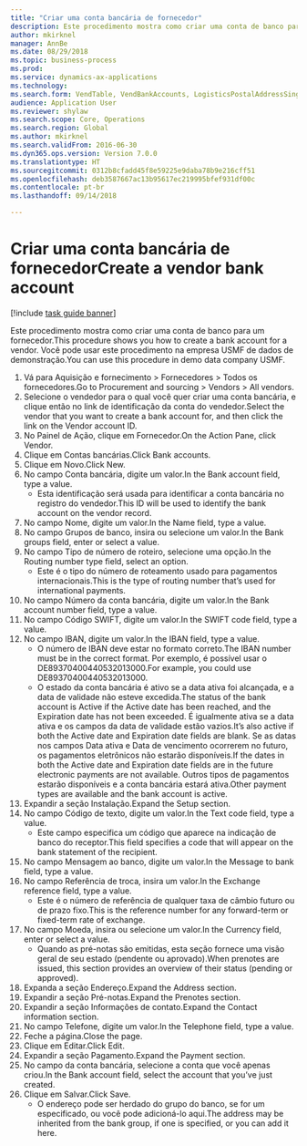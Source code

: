 ```yaml
--- 
title: "Criar uma conta bancária de fornecedor"
description: Este procedimento mostra como criar uma conta de banco para um fornecedor.
author: mkirknel
manager: AnnBe
ms.date: 08/29/2018
ms.topic: business-process
ms.prod: 
ms.service: dynamics-ax-applications
ms.technology: 
ms.search.form: VendTable, VendBankAccounts, LogisticsPostalAddressSingle
audience: Application User
ms.reviewer: shylaw
ms.search.scope: Core, Operations
ms.search.region: Global
ms.author: mkirknel
ms.search.validFrom: 2016-06-30
ms.dyn365.ops.version: Version 7.0.0
ms.translationtype: HT
ms.sourcegitcommit: 0312b8cfadd45f8e59225e9daba78b9e216cff51
ms.openlocfilehash: deb3587667ac13b95617ec219995bfef931df00c
ms.contentlocale: pt-br
ms.lasthandoff: 09/14/2018

---
```

# <a name="create-a-vendor-bank-account"></a><span data-ttu-id="115b4-103">Criar uma conta bancária de fornecedor</span><span class="sxs-lookup"><span data-stu-id="115b4-103">Create a vendor bank account</span></span>

[!include [task guide banner](../../includes/task-guide-banner.md)]

<span data-ttu-id="115b4-104">Este procedimento mostra como criar uma conta de banco para um fornecedor.</span><span class="sxs-lookup"><span data-stu-id="115b4-104">This procedure shows you how to create a bank account for a vendor.</span></span> <span data-ttu-id="115b4-105">Você pode usar este procedimento na empresa USMF de dados de demonstração.</span><span class="sxs-lookup"><span data-stu-id="115b4-105">You can use this procedure in demo data company USMF.</span></span>

1. <span data-ttu-id="115b4-106">Vá para Aquisição e fornecimento > Fornecedores > Todos os fornecedores.</span><span class="sxs-lookup"><span data-stu-id="115b4-106">Go to Procurement and sourcing > Vendors > All vendors.</span></span>
2. <span data-ttu-id="115b4-107">Selecione o vendedor para o qual você quer criar uma conta bancária, e clique então no link de identificação da conta do vendedor.</span><span class="sxs-lookup"><span data-stu-id="115b4-107">Select the vendor that you want to create a bank account for, and then click the link on the Vendor account ID.</span></span>
3. <span data-ttu-id="115b4-108">No Painel de Ação, clique em Fornecedor.</span><span class="sxs-lookup"><span data-stu-id="115b4-108">On the Action Pane, click Vendor.</span></span>
4. <span data-ttu-id="115b4-109">Clique em Contas bancárias.</span><span class="sxs-lookup"><span data-stu-id="115b4-109">Click Bank accounts.</span></span>
5. <span data-ttu-id="115b4-110">Clique em Novo.</span><span class="sxs-lookup"><span data-stu-id="115b4-110">Click New.</span></span>
6. <span data-ttu-id="115b4-111">No campo Conta bancária, digite um valor.</span><span class="sxs-lookup"><span data-stu-id="115b4-111">In the Bank account field, type a value.</span></span>
    * <span data-ttu-id="115b4-112">Esta identificação será usada para identificar a conta bancária no registro do vendedor.</span><span class="sxs-lookup"><span data-stu-id="115b4-112">This ID will be used to identify the bank account on the vendor record.</span></span>  
7. <span data-ttu-id="115b4-113">No campo Nome, digite um valor.</span><span class="sxs-lookup"><span data-stu-id="115b4-113">In the Name field, type a value.</span></span>
8. <span data-ttu-id="115b4-114">No campo Grupos de banco, insira ou selecione um valor.</span><span class="sxs-lookup"><span data-stu-id="115b4-114">In the Bank groups field, enter or select a value.</span></span>
9. <span data-ttu-id="115b4-115">No campo Tipo de número de roteiro, selecione uma opção.</span><span class="sxs-lookup"><span data-stu-id="115b4-115">In the Routing number type field, select an option.</span></span>
    * <span data-ttu-id="115b4-116">Este é o tipo do número de roteamento usado para pagamentos internacionais.</span><span class="sxs-lookup"><span data-stu-id="115b4-116">This is the type of routing number that’s used for international payments.</span></span>  
10. <span data-ttu-id="115b4-117">No campo Número da conta bancária, digite um valor.</span><span class="sxs-lookup"><span data-stu-id="115b4-117">In the Bank account number field, type a value.</span></span>
11. <span data-ttu-id="115b4-118">No campo Código SWIFT, digite um valor.</span><span class="sxs-lookup"><span data-stu-id="115b4-118">In the SWIFT code field, type a value.</span></span>
12. <span data-ttu-id="115b4-119">No campo IBAN, digite um valor.</span><span class="sxs-lookup"><span data-stu-id="115b4-119">In the IBAN field, type a value.</span></span>
    * <span data-ttu-id="115b4-120">O número de IBAN deve estar no formato correto.</span><span class="sxs-lookup"><span data-stu-id="115b4-120">The IBAN number must be in the correct format.</span></span> <span data-ttu-id="115b4-121">Por exemplo, é possível usar o DE89370400440532013000.</span><span class="sxs-lookup"><span data-stu-id="115b4-121">For example, you could use DE89370400440532013000.</span></span>  
    * <span data-ttu-id="115b4-122">O estado da conta bancária é ativo se a data ativa foi alcançada, e a data de validade não esteve excedida.</span><span class="sxs-lookup"><span data-stu-id="115b4-122">The status of the bank account is Active if the Active date has been reached, and the Expiration date has not been exceeded.</span></span> <span data-ttu-id="115b4-123">É igualmente ativa se a data ativa e os campos da data de validade estão vazios.</span><span class="sxs-lookup"><span data-stu-id="115b4-123">It’s also active if both the Active date and Expiration date fields are blank.</span></span> <span data-ttu-id="115b4-124">Se as datas nos campos Data ativa e Data de vencimento ocorrerem no futuro, os pagamentos eletrônicos não estarão disponíveis.</span><span class="sxs-lookup"><span data-stu-id="115b4-124">If the dates in both the Active date and Expiration date fields are in the future electronic payments are not available.</span></span> <span data-ttu-id="115b4-125">Outros tipos de pagamentos estarão disponíveis e a conta bancária estará ativa.</span><span class="sxs-lookup"><span data-stu-id="115b4-125">Other payment types are available and the bank account is active.</span></span>  
13. <span data-ttu-id="115b4-126">Expandir a seção Instalação.</span><span class="sxs-lookup"><span data-stu-id="115b4-126">Expand the Setup section.</span></span>
14. <span data-ttu-id="115b4-127">No campo Código de texto, digite um valor.</span><span class="sxs-lookup"><span data-stu-id="115b4-127">In the Text code field, type a value.</span></span>
    * <span data-ttu-id="115b4-128">Este campo especifica um código que aparece na indicação de banco do receptor.</span><span class="sxs-lookup"><span data-stu-id="115b4-128">This field specifies a code that will appear on the bank statement of the recipient.</span></span>  
15. <span data-ttu-id="115b4-129">No campo Mensagem ao banco, digite um valor.</span><span class="sxs-lookup"><span data-stu-id="115b4-129">In the Message to bank field, type a value.</span></span>
16. <span data-ttu-id="115b4-130">No campo Referência de troca, insira um valor.</span><span class="sxs-lookup"><span data-stu-id="115b4-130">In the Exchange reference field, type a value.</span></span>
    * <span data-ttu-id="115b4-131">Este é o número de referência de qualquer taxa de câmbio futuro ou de prazo fixo.</span><span class="sxs-lookup"><span data-stu-id="115b4-131">This is the reference number for any forward-term or fixed-term rate of exchange.</span></span>  
17. <span data-ttu-id="115b4-132">No campo Moeda, insira ou selecione um valor.</span><span class="sxs-lookup"><span data-stu-id="115b4-132">In the Currency field, enter or select a value.</span></span>
    * <span data-ttu-id="115b4-133">Quando as pré-notas são emitidas, esta seção fornece uma visão geral de seu estado (pendente ou aprovado).</span><span class="sxs-lookup"><span data-stu-id="115b4-133">When prenotes are issued, this section provides an overview of their status (pending or approved).</span></span>  
18. <span data-ttu-id="115b4-134">Expanda a seção Endereço.</span><span class="sxs-lookup"><span data-stu-id="115b4-134">Expand the Address section.</span></span>
19. <span data-ttu-id="115b4-135">Expandir a seção Pré-notas.</span><span class="sxs-lookup"><span data-stu-id="115b4-135">Expand the Prenotes section.</span></span>
20. <span data-ttu-id="115b4-136">Expandir a seção Informações de contato.</span><span class="sxs-lookup"><span data-stu-id="115b4-136">Expand the Contact information section.</span></span>
21. <span data-ttu-id="115b4-137">No campo Telefone, digite um valor.</span><span class="sxs-lookup"><span data-stu-id="115b4-137">In the Telephone field, type a value.</span></span>
22. <span data-ttu-id="115b4-138">Feche a página.</span><span class="sxs-lookup"><span data-stu-id="115b4-138">Close the page.</span></span>
23. <span data-ttu-id="115b4-139">Clique em Editar.</span><span class="sxs-lookup"><span data-stu-id="115b4-139">Click Edit.</span></span>
24. <span data-ttu-id="115b4-140">Expandir a seção Pagamento.</span><span class="sxs-lookup"><span data-stu-id="115b4-140">Expand the Payment section.</span></span>
25. <span data-ttu-id="115b4-141">No campo da conta bancária, selecione a conta que você apenas criou.</span><span class="sxs-lookup"><span data-stu-id="115b4-141">In the Bank  account field, select the account that you’ve just created.</span></span>
26. <span data-ttu-id="115b4-142">Clique em Salvar.</span><span class="sxs-lookup"><span data-stu-id="115b4-142">Click Save.</span></span>
    * <span data-ttu-id="115b4-143">O endereço pode ser herdado do grupo do banco, se for um especificado, ou você pode adicioná-lo aqui.</span><span class="sxs-lookup"><span data-stu-id="115b4-143">The address may be inherited from the bank group, if one is specified, or you can add it here.</span></span>  


